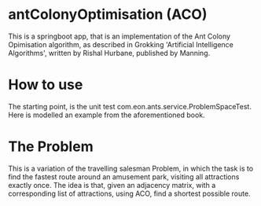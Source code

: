 # antColonyOptimisation (ACO)

This is a springboot app, that is an implementation of the Ant Colony Opimisation algorithm, as described in Grokking 'Artificial Intelligence Algorithms', written by Rishal Hurbane, published by Manning.

# How to use

The starting point, is the unit test com.eon.ants.service.ProblemSpaceTest. Here is modelled an example from the aforementioned book.

# The Problem

This is a variation of the travelling salesman Problem, in which the task is to find the fastest route around an amusement park, visiting all attractions exactly once. The idea is that, given an adjacency matrix, with a corresponding list of attractions, using ACO, find a shortest possible route.
